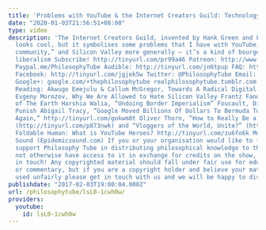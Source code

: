 ```yaml
---
title: 'Problems with YouTube & the Internet Creators Guild: Technology & Politics'
date: "2020-01-03T21:56:51+08:00"
type: video
description: 'The Internet Creators Guild, invented by Hank Green and Laura Chernikoff,
  looks cool, but it symbolises some problems that I have with YouTube, “the YouTube
  community,” and Silicon Valley more generally – it’s a kind of bourgeois technocratic
  liberalism Subscribe! http://tinyurl.com/pr99a46 Patreon: http://www.patreon.com/PhilosophyTube
  Paypal.me/PhilosophyTube Audible: http://tinyurl.com/jn6tpup FAQ: http://tinyurl.com/j8bo4gb
  Facebook: http://tinyurl.com/jgjek5w Twitter: @PhilosophyTube Email: ollysphilosophychannel@gmail.com
  Google+: google.com/+thephilosophytube realphilosophytube.tumblr.com Recommended
  Reading: Akwugo Emejulu & Callum McGregor, Towards A Radical Digital Citizenship
  Evgeny Morozov, Why We Are Allowed to Hate Silicon Valley Frantz Fanon, The Wretched
  of The Earth Harshia Walia, “Undoing Border Imperialism” Foucault, Discipline and
  Punish Abigail Tracy, “Google Moved Billions Of Dollars To Bermuda To Avoid Taxes...
  Again,” http://tinyurl.com/gokwm8t Oliver Thorn, “How to Really Be a YouTube Star”
  (http://tinyurl.com/p873nwk) and “Vloggers of the World, Unite?” (http://tinyurl.com/hcmvlrl)
  Foldable Human: What is YouTube Heroes? http://tinyurl.com/zu6fo6k Music by Epidemic
  Sound (Epidemicsound.com) If you or your organisation would like to financially
  support Philosophy Tube in distributing philosophical knowledge to those who might
  not otherwise have access to it in exchange for credits on the show, please get
  in touch! Any copyrighted material should fall under fair use for educational purposes
  or commentary, but if you are a copyright holder and believe your material has been
  used unfairly please get in touch with us and we will be happy to discuss it.'
publishdate: "2017-02-03T19:00:04.000Z"
url: /philosophytube/lsL0-1cwh0w/
providers:
  youtube:
    id: lsL0-1cwh0w
---
```

